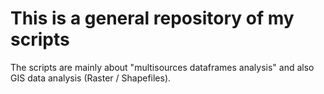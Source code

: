 # This is a general repository of my scripts
The scripts are mainly about "multisources dataframes analysis" and also GIS data analysis (Raster / Shapefiles).
